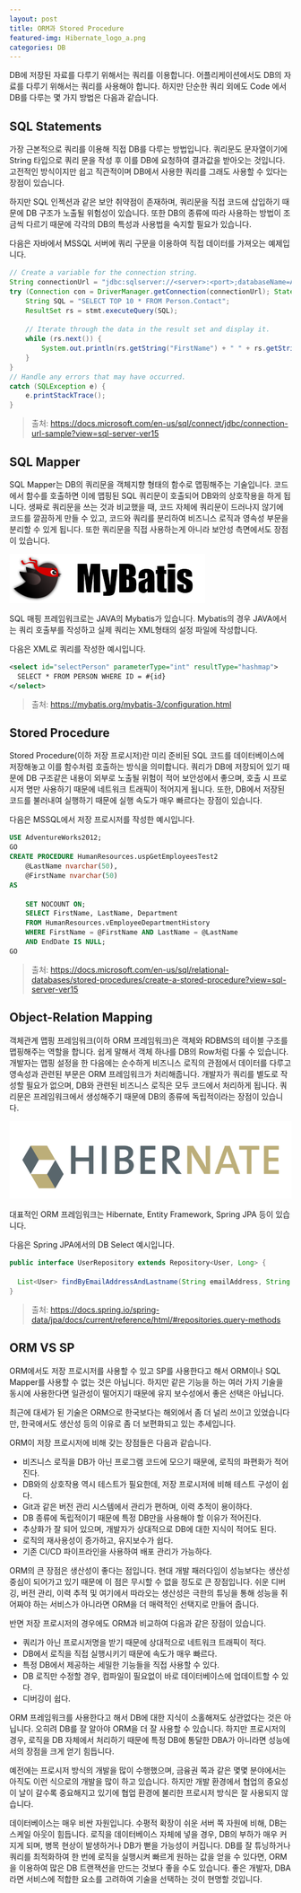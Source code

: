 ```yaml
---
layout: post
title: ORM과 Stored Procedure
featured-img: Hibernate_logo_a.png
categories: DB
---
```


DB에 저장된 자료를 다루기 위해서는 쿼리를 이용합니다. 어플리케이션에서도 DB의 자료를 다루기 위해서는 쿼리를 사용해야 합니다. 하지만 단순한 쿼리 외에도 Code 에서 DB를 다루는 몇 가지 방법은 다음과 같습니다.

## SQL Statements

가장 근본적으로 쿼리를 이용해 직접 DB를 다루는 방법입니다. 쿼리문도 문자열이기에 String 타입으로 쿼리 문을 작성 후 이를 DB에 요청하여 결과값을 받아오는 것입니다. 고전적인 방식이지만 쉽고 직관적이며 DB에서 사용한 쿼리를 그래도 사용할 수 있다는 장점이 있습니다.

하지만 SQL 인젝션과 같은 보안 취약점이 존재하며, 쿼리문을 직접 코드에 삽입하기 때문에 DB 구조가 노출될 위험성이 있습니다. 또한 DB의 종류에 따라 사용하는 방법이 조금씩 다르기 때문에 각각의 DB의 특성과 사용법을 숙지할 필요가 있습니다.

다음은 자바에서 MSSQL 서버에 쿼리 구문을 이용하여 직접 데이터를 가져오는 예제입니다.

```java
// Create a variable for the connection string.
String connectionUrl = "jdbc:sqlserver://<server>:<port>;databaseName=AdventureWorks;user=<user>;password=<password>";
try (Connection con = DriverManager.getConnection(connectionUrl); Statement stmt = con.createStatement();) {
    String SQL = "SELECT TOP 10 * FROM Person.Contact";
    ResultSet rs = stmt.executeQuery(SQL);

    // Iterate through the data in the result set and display it.
    while (rs.next()) {
        System.out.println(rs.getString("FirstName") + " " + rs.getString("LastName"));
    }
}
// Handle any errors that may have occurred.
catch (SQLException e) {
    e.printStackTrace();
}
```

> 출처: <https://docs.microsoft.com/en-us/sql/connect/jdbc/connection-url-sample?view=sql-server-ver15>

## SQL Mapper

SQL Mapper는 DB의 쿼리문을 객체지향 형태의 함수로 맵핑해주는 기술입니다. 코드에서 함수를 호출하면 이에 맵핑된 SQL 쿼리문이 호출되어 DB와의 상호작용을 하게 됩니다. 생짜로 쿼리문을 쓰는 것과 비교했을 때, 코드 자체에 쿼리문이 드러나지 않기에 코드를 깔끔하게 만들 수 있고, 코드와 쿼리를 분리하여 비즈니스 로직과 영속성 부문을 분리할 수 있게 됩니다. 또한 쿼리문을 직접 사용하는게 아니라 보안성 측면에서도 장점이 있습니다.

![Mybatis](/assets/img/posts/database-logic/mybatis-logo.png)

SQL 매핑 프레임워크로는 JAVA의 Mybatis가 있습니다. Mybatis의 경우 JAVA에서는 쿼리 호출부를 작성하고 실제 쿼리는 XML형태의 설정 파일에 작성합니다.

다음은 XML로 쿼리를 작성한 예시입니다.

```xml
<select id="selectPerson" parameterType="int" resultType="hashmap">
  SELECT * FROM PERSON WHERE ID = #{id}
</select>
```

> 출처: <https://mybatis.org/mybatis-3/configuration.html>

## Stored Procedure

Stored Procedure(이하 저장 프로시저)란 미리 준비된 SQL 코드를 데이터베이스에 저장해놓고 이를 함수처럼 호출하는 방식을 의미합니다. 쿼리가 DB에 저장되어 있기 때문에 DB 구조같은 내용이 외부로 노출될 위험이 적어 보안성에서 좋으며, 호출 시 프로시저 명만 사용하기 때문에 네트워크 트래픽이 적어지게 됩니다. 또한, DB에서 저장된 코드를 불러내여 실행하기 때문에 실행 속도가 매우 빠르다는 장점이 있습니다.

다음은 MSSQL에서 저장 프로시저를 작성한 예시입니다.

```sql
USE AdventureWorks2012;  
GO  
CREATE PROCEDURE HumanResources.uspGetEmployeesTest2
    @LastName nvarchar(50),
    @FirstName nvarchar(50)
AS

    SET NOCOUNT ON;  
    SELECT FirstName, LastName, Department  
    FROM HumanResources.vEmployeeDepartmentHistory  
    WHERE FirstName = @FirstName AND LastName = @LastName  
    AND EndDate IS NULL;  
GO  
```

> 출처: <https://docs.microsoft.com/en-us/sql/relational-databases/stored-procedures/create-a-stored-procedure?view=sql-server-ver15>

## Object-Relation Mapping

객체관계 맵핑 프레임워크(이하 ORM 프레임워크)은 객체와 RDBMS의 테이블 구조를 맵핑해주는 역할을 합니다. 쉽게 말해서 객체 하나를 DB의 Row처럼 다룰 수 있습니다. 개발자는 맵핑 설정을 한 다음에는 순수하게 비즈니스 로직의 관점에서 데이터를 다루고 영속성과 관련된 부문은 ORM 프레임워크가 처리해줍니다. 개발자가 쿼리를 별도로 작성할 필요가 없으며, DB와 관련된 비즈니스 로직은 모두 코드에서 처리하게 됩니다. 쿼리문은 프레임워크에서 생성해주기 때문에 DB의 종류에 독립적이라는 장점이 있습니다.

![Hibernate](/assets/img/posts/database-logic/Hibernate_logo_a.png)

대표적인 ORM 프레임워크는 Hibernate, Entity Framework, Spring JPA 등이 있습니다.

다음은 Spring JPA에서의 DB Select 예시입니다.

```java
public interface UserRepository extends Repository<User, Long> {

  List<User> findByEmailAddressAndLastname(String emailAddress, String lastname);
}
```

> 출처: <https://docs.spring.io/spring-data/jpa/docs/current/reference/html/#repositories.query-methods>

## ORM VS SP

ORM에서도 저장 프로시저를 사용할 수 있고 SP를 사용한다고 해서 ORM이나 SQL Mapper를 사용할 수 없는 것은 아닙니다. 하지만 같은 기능을 하는 여러 가지 기술을 동시에 사용한다면 일관성이 떨어지기 때문에 유지 보수성에서 좋은 선택은 아닙니다.

최근에 대세가 된 기술은 ORM으로 한국보다는 해외에서 좀 더 널리 쓰이고 있었습니다만, 한국에서도 생산성 등의 이유로 좀 더 보편화되고 있는 추세입니다.

ORM이 저장 프로시저에 비해 갖는 장점들은 다음과 같습니다.

* 비즈니스 로직을 DB가 아닌 프로그램 코드에 모으기 때문에, 로직의 파편화가 적어진다.
* DB와의 상호작용 역시 테스트가 필요한데, 저장 프로시저에 비해 테스트 구성이 쉽다.
* Git과 같은 버전 관리 시스템에서 관리가 편하며, 이력 추적이 용이하다.
* DB 종류에 독립적이기 때문에 특정 DB만을 사용해야 할 이유가 적어진다.
* 추상화가 잘 되어 있으며, 개발자가 상대적으로 DB에 대한 지식이 적어도 된다.
* 로직의 재사용성이 증가하고, 유지보수가 쉽다.
* 기존 CI/CD 파이프라인을 사용하여 배포 관리가 가능하다.

ORM의 큰 장점은 생산성이 좋다는 점입니다. 현대 개발 패러다임이 성능보다는 생산성 중심이 되어가고 있기 때문에 이 점은 무시할 수 없을 정도로 큰 장점입니다. 쉬운 디버깅, 버전 관리, 이력 추적 및 여기에서 따라오는 생산성은 극한의 튜닝을 통해 성능을 쥐어짜야 하는 서비스가 아니라면 ORM을 더 매력적인 선택지로 만들어 줍니다.

반면 저장 프로시저의 경우에도 ORM과 비교하여 다음과 같은 장점이 있습니다.

* 쿼리가 아닌 프로시저명을 받기 때문에 상대적으로 네트워크 트래픽이 적다.
* DB에서 로직을 직접 실행시키기 때문에 속도가 매우 빠르다.
* 특정 DB에서 제공하는 세밀한 기능들을 직접 사용할 수 있다.
* DB 로직만 수정할 경우, 컴파일이 필요없이 바로 데이터베이스에 업데이트할 수 있다.
* 디버깅이 쉽다.

ORM 프레임워크를 사용한다고 해서 DB에 대한 지식이 소홀해져도 상관없다는 것은 아닙니다. 오히려 DB를 잘 알아야 ORM을 더 잘 사용할 수 있습니다. 하지만 프로시저의 경우, 로직을 DB 자체에서 처리하기 때문에 특정 DB에 통달한 DBA가 아니라면 성능에서의 장점을 크게 얻기 힘듭니다.

예전에는 프로시저 방식의 개발을 많이 수행했으며, 금융권 쪽과 같은 몇몇 분야에서는 아직도 이런 식으로의 개발을 많이 하고 있습니다. 하지만 개발 환경에서 협업의 중요성이 날이 갈수록 중요해지고 있기에 협업 환경에 불리한 프로시저 방식은 잘 사용되지 않습니다.

데이터베이스는 매우 비싼 자원입니다. 수평적 확장이 쉬운 서버 쪽 자원에 비해, DB는 스케일 아웃이 힘듭니다. 로직을 데이터베이스 자체에 넣을 경우, DB의 부하가 매우 커지게 되며, 병목 현상이 발생하거나 DB가 뻗을 가능성이 커집니다. DB를 잘 튜닝하거나 쿼리를 최적화하여 한 번에 로직을 실행시켜 빠르게 원하는 값을 얻을 수 있다면, ORM을 이용하여 많은 DB 트랜잭션을 만드는 것보다 좋을 수도 있습니다. 좋은 개발자, DBA라면 서비스에 적합한 요소를 고려하여 기술을 선택하는 것이 현명할 것입니다.

